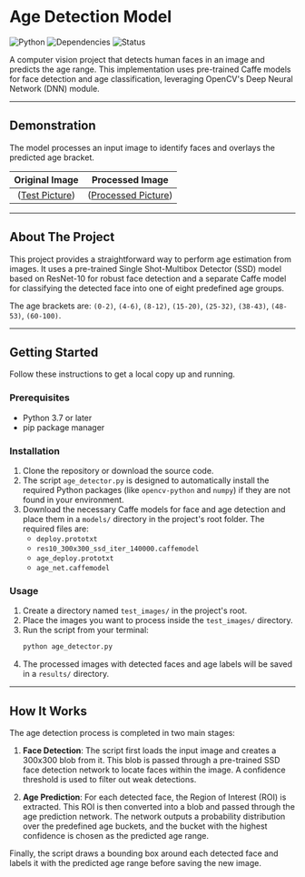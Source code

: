# Age Detection Model

![Python](https://img.shields.io/badge/python-3.7+-blue.svg) ![Dependencies](https://img.shields.io/badge/dependencies-auto--install-brightgreen) ![Status](https://img.shields.io/badge/status-active-success.svg)

A computer vision project that detects human faces in an image and predicts the age range. This implementation uses pre-trained Caffe models for face detection and age classification, leveraging OpenCV's Deep Neural Network (DNN) module.

---

## Demonstration

The model processes an input image to identify faces and overlays the predicted age bracket.

| Original Image | Processed Image |
| :---: | :---: |
| ([Test Picture](https://github.com/Kushal2205a/Age-Detection-Model/blob/main/test_images/profile.webp))  | ([Processed Picture](https://github.com/Kushal2205a/Age-Detection-Model/blob/main/results/processed_profile.webp)) |

---

## About The Project

This project provides a straightforward way to perform age estimation from images. It uses a pre-trained Single Shot-Multibox Detector (SSD) model based on ResNet-10 for robust face detection and a separate Caffe model for classifying the detected face into one of eight predefined age groups.

The age brackets are: `(0-2)`, `(4-6)`, `(8-12)`, `(15-20)`, `(25-32)`, `(38-43)`, `(48-53)`, `(60-100)`.

---

## Getting Started

Follow these instructions to get a local copy up and running.

### Prerequisites

* Python 3.7 or later
* pip package manager

### Installation

1.  Clone the repository or download the source code.
2.  The script `age_detector.py` is designed to automatically install the required Python packages (like `opencv-python` and `numpy`) if they are not found in your environment.
3.  Download the necessary Caffe models for face and age detection and place them in a `models/` directory in the project's root folder. The required files are:
    * `deploy.prototxt`
    * `res10_300x300_ssd_iter_140000.caffemodel`
    * `age_deploy.prototxt`
    * `age_net.caffemodel`

### Usage

1.  Create a directory named `test_images/` in the project's root.
2.  Place the images you want to process inside the `test_images/` directory.
3.  Run the script from your terminal:
    ```sh
    python age_detector.py
    ```
4.  The processed images with detected faces and age labels will be saved in a `results/` directory.

---

## How It Works

The age detection process is completed in two main stages:

1.  **Face Detection**: The script first loads the input image and creates a 300x300 blob from it. This blob is passed through a pre-trained SSD face detection network to locate faces within the image. A confidence threshold is used to filter out weak detections.

2.  **Age Prediction**: For each detected face, the Region of Interest (ROI) is extracted. This ROI is then converted into a blob and passed through the age prediction network. The network outputs a probability distribution over the predefined age buckets, and the bucket with the highest confidence is chosen as the predicted age range.

Finally, the script draws a bounding box around each detected face and labels it with the predicted age range before saving the new image.
